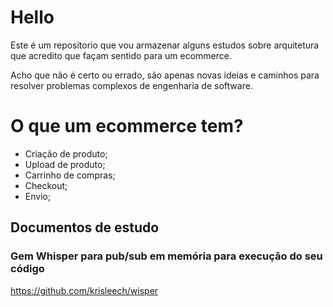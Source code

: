 # Hello

Este é um repositorio que vou armazenar alguns estudos sobre arquitetura que acredito que façam sentido para um ecommerce.

Acho que não é certo ou errado, são apenas novas ideias e caminhos para resolver problemas complexos de engenharia de software.

# O que um ecommerce tem?

* Criação de produto;
* Upload de produto;
* Carrinho de compras;
* Checkout;
* Envio;

## Documentos de estudo

### Gem Whisper para pub/sub em memória para execução do seu código

https://github.com/krisleech/wisper
